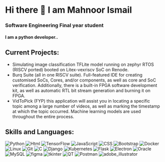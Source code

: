 # Hi there 👋 I am Mahnoor Ismail
### Software Engineering Final year student
#### I am a python developer..
## Current Projects:
- Simulating image classification TFLite model running on zephyr RTOS (RISCV ported) booted on Litex-vexriscv SoC on Renode.
- Burq Suite (all in one RISCV suite). Full-featured IDE for creating customised SoCs, Cores, and/or components, as well as core and SoC verification. Additionally, there is a built-in FPGA software development kit, as well as automatic RTL bit stream generation and burning it on FPGA.
- VidToPick (FYP) this application will assist you in locating a specific topic among a large number of videos, as well as marking the timestamp at which the topic occurred. Machine learning models are used throughout the entire process.
## Skills and Languages:
![Python](https://img.shields.io/badge/python-%230175C2.svg?style=for-the-badge&logo=python&logoColor=green)
![Html](https://img.shields.io/badge/Html-%2302569B.svg?style=for-the-badge&logo=html5&logoColor=white)
![TensorFlow](https://img.shields.io/badge/TensorFlow-%23FF6F00.svg?style=for-the-badge&logo=TensorFlow&logoColor=white)
![JavaScript](https://img.shields.io/badge/javascript-%23323330.svg?style=for-the-badge&logo=javascript&logoColor=%23F7DF1E)
![CSS](https://img.shields.io/badge/CSS-%2335495e.svg?style=for-the-badge&logo=CSS3&logoColor=%234FC08D)
![Bootstrap](https://img.shields.io/badge/Bootstrap-E10098?style=for-the-badge&logo=Bootstrap&logoColor=white)
![Docker](https://img.shields.io/badge/docker-E10098?style=for-the-badge&logo=docker&logoColor=white)
![Linux](https://img.shields.io/badge/linux-E10098?style=for-the-badge&logo=linux&logoColor=white)
![Git](https://img.shields.io/badge/git-E10098?style=for-the-badge&logo=git&logoColor=white)
![C](https://img.shields.io/badge/-GraphQL-E10098?style=for-the-badge&logo=graphql&logoColor=white)
![Django](https://img.shields.io/badge/C-E10098?style=for-the-badge&logo=C&logoColor=white)
![Kubernetes](https://img.shields.io/badge/Kubernetes-E10098?style=for-the-badge&logo=Kubernetes&logoColor=white)
![Flask](https://img.shields.io/badge/flask-E10098?style=for-the-badge&logo=flask&logoColor=white)
![Electron](https://img.shields.io/badge/electron-E10098?style=for-the-badge&logo=electron&logoColor=white)
![Oracle](https://img.shields.io/badge/oracle-E10098?style=for-the-badge&logo=oracle&logoColor=white)
![MySQL](https://img.shields.io/badge/-mysql-E10098?style=for-the-badge&logo=mysql&logoColor=white)
![figma](https://img.shields.io/badge/figma-E10098?style=for-the-badge&logo=figma&logoColor=white)
![tkinter](https://img.shields.io/badge/tkinter-E10098?style=for-the-badge&logo=tkinter&logoColor=white)
![QT](https://img.shields.io/badge/QT-E10098?style=for-the-badge&logo=QT&logoColor=white)
![Postman](https://img.shields.io/badge/postman-E10098?style=for-the-badge&logo=postman&logoColor=white)
![adobe_illustrator](https://img.shields.io/badge/adobe_illustrator-E10098?style=for-the-badge&logo=adobe-illustrator&logoColor=white)

<!--
**Mahnoor-ismail01/Mahnoor-ismail01** is a ✨ _special_ ✨ repository because its `README.md` (this file) appears on your GitHub profile.

Here are some ideas to get you started:

- 🔭 I’m currently working on ...
- 🌱 I’m currently learning ...
- 👯 I’m looking to collaborate on ...
- 🤔 I’m looking for help with ...
- 💬 Ask me about ...
- 📫 How to reach me: ...
- 😄 Pronouns: ...
- ⚡ Fun fact: ...
-->
